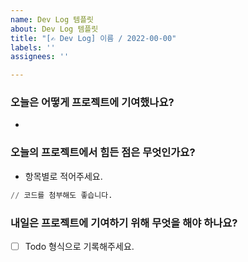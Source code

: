 ```yaml
---
name: Dev Log 템플릿
about: Dev Log 템플릿
title: "[✍️ Dev Log] 이름 / 2022-00-00"
labels: ''
assignees: ''

---
```


### 오늘은 어떻게 프로젝트에 기여했나요?

- 

### 오늘의 프로젝트에서 힘든 점은 무엇인가요?

- 항목별로 적어주세요.

```python
// 코드를 첨부해도 좋습니다.
```

### 내일은 프로젝트에 기여하기 위해 무엇을 해야 하나요?

- [ ] Todo 형식으로 기록해주세요.
